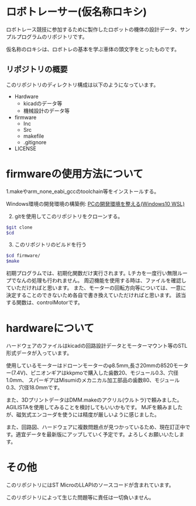 # ロボトレーサー(仮名称ロキシ)

ロボトレース競技に参加するために製作したロボットの機体の設計データ、サンプルプログラムのリポジトリです。

仮名称のロキシは、ロボトレの基本を学ぶ車体の頭文字をとったものです。

## リポジトリの概要

このリポジトリのディレクトリ構成は以下のようになっています。

- Hardware
  - kicadのデータ等
  - 機械設計のデータ等
- firmware
  - Inc
  - Src
  - makefile
  - .gitignore
- LICENSE

# firmwareの使用方法について
1.makeやarm_none_eabi_gccのtoolchain等をインストールする。

Windows環境の開発環境の構築例: [PCの開発環境を整える(Windows10 WSL)](https://garberas.com/archives/38)

2. gitを使用してこのリポジトリをクローンする。
```bash
$git clone  
$cd 
```
3. このリポジトリのビルドを行う
```bash
$cd firmware/  
$make
```

初期プログラムでは、初期化関数だけ実行されます。Lチカを一度行い無限ループでなんの処理も行われません。
周辺機能を使用する時は、ファイルを確認していただければと思います。
また、モーターの回転方向等については、一意に決定することのできないため各自で書き換えていただければと思います。
該当する関数は、controlMotorです。

# hardwareについて
ハードウェアのファイルはkicadの回路設計データとモーターマウント等のSTL形式データが入っています。

使用しているモーターはドローンモーターのφ8.5mm,長さ20mmの8520モーター(7.4V)、ピニオンギアはkkpmoで購入した歯数20、モジュール0.3、穴径1.0mm、
スパーギアはMisumiのメカニカル加工部品の歯数80、モジュール0.3、穴径18.0mmです。

また、3DプリントデータはDMM.makeのアクリル(ウルトラ)で頼みました。AGILISTAを使用してみることを検討してもいいかもです。
MJFを頼みましたが、磁気式エンコーダを使うには精度が厳しいように感じました。

また、回路図、ハードウェアに複数問題点が見つかっているため、現在訂正中です。適宜データを最新版にアップしていく予定です。よろしくお願いいたします。

# その他
このリポジトリにはST MicroのLLAPIのソースコードが含まれています。

このリポジトリによって生じた問題等に責任は一切負いません。
